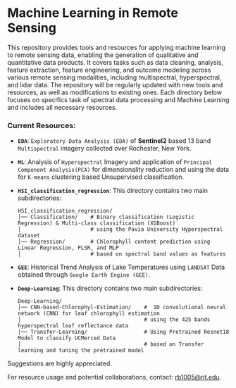 # Machine Learning in Remote Sensing

This repository provides tools and resources for applying machine learning to remote sensing data, enabling the generation of qualitative and quantitative data products. It covers tasks such as data cleaning, analysis, feature extraction, feature engineering, and outcome modeling across various remote sensing modalities, including multispectral, hyperspectral, and lidar data. The repository will be regularly updated with new tools and resources, as well as modifications to existing ones. Each directory below focuses on  specifics task of spectral data processing and Machine Learning and includes all necessary resources.

### Current Resources:

- **`EDA`**: `Exploratory Data Analysis (EDA)` of **Sentinel2** based  13 band `Multispectral` imagery collected over Rochester, New York.
- **`ML`**: Analysis of `Hyperspectral` Imagery and application of `Principal Component Analysis(PCA)` for dimensionality reduction and using the data for `K-means` clustering     based Unsupervised classification.
- **`HSI_classification_regression`**: This directory contains two main subdirectories:  

  ```
  HSI_classification_regression/
  │── Classification/    # Binary classification (Logistic Regression) & Multi-class classification (XGBoost)  
  │                      # using the Pavia University Hyperspectral dataset  
  │── Regression/        # Chlorophyll content prediction using Linear Regression, PLSR, and MLP  
  │                      # based on spectral band values as features  
  ```
- **`GEE`**: Historical Trend Analysis of Lake Temperatures using `LANDSAT` Data obtained through `Google Earth Engine (GEE)`.
- **`Deep-Learning`**: This directory contains two main subdirectories:  

  ```
  Deep-Learning/
  │── CNN-based-Chlorophyl-Estimation/    #  1D convolutional neural network (CNN) for leaf chlorophyll estimation  
  │                                       # using the 425 bands hyperspectral leaf reflectance data  
  │── Transfer-Learning/                  # Using Pretrained Resnet18 Model to classify UCMerced Data 
  │                                       # based on Transfer learning and tuning the pretrained model
  ```

Suggestions are highly appreciated.

For resource usage and potential collaborations, contact: rb1005@rit.edu.
